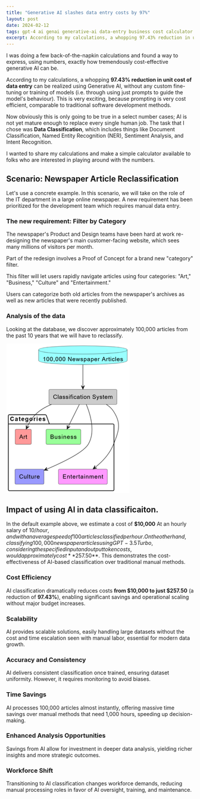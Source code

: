 ```yaml
---
title: "Generative AI slashes data entry costs by 97%"
layout: post
date: 2024-02-12
tags: gpt-4 ai genai generative-ai data-entry business cost calculator
excerpt: According to my calculations, a whopping 97.43% reduction in unit cost of data entry can be realized using Generative AI, without any custom fine-tuning or training of models (i.e. through using just prompts to guide the model’s behaviour). This is very exciting, because prompting is very cost efficient, comparable to traditional software development methods.
---
```


I was doing a few back-of-the-napkin calculations and found a way to express, using numbers, exactly how tremendously cost-effective generative AI can be. 

According to my calculations, a whopping **97.43% reduction in unit cost of data entry** can be realized using Generative AI, without any custom fine-tuning or training of models (i.e. through using just prompts to guide the model's behaviour). This is very exciting, because prompting is very cost efficient, comparable to traditional software development methods.

Now obviously this is only going to be true in a select number cases; AI is not yet mature enough to replace every single human job. The task that I chose was **Data Classification**, which includes things like Document Classification, Named Entity Recognition (NER), Sentiment Analysis, and Intent Recognition.

I wanted to share my calculations and make a simple calculator available to folks who are interested in playing around with the numbers.

## Scenario: Newspaper Article Reclassification

Let's use a concrete example. In this scenario, we will take on the role of the IT department in a large online newspaper. A new requirement has been prioritized for the development team which requires manual data entry.

### The new requirement: Filter by Category

The newspaper's Product and Design teams have been hard at work re-designing the newspaper's main customer-facing website, which sees many millions of visitors per month. 

Part of the redesign involves a Proof of Concept for a brand new "category" filter. 

This filter will let users rapidly navigate articles using four categories: "Art," "Business," "Culture" and "Entertainment." 

Users can categorize both old articles from the newspaper's archives as well as new articles that were recently published.

### Analysis of the data

Looking at the database, we discover approximately 100,000 articles from the past 10 years that we will have to reclassify.

![UML diagram showing 100,000 newspaper articles being classified by a classification system into the categories "Art", "Business", "Culture" and "Entertainment".](/assets/2024-02-12-ai-cost-reduction-for-data-entry-puml.png)

<div id="calculator-root"></div>

<script>
    const calculatorDom = `
<h1>Unit Cost Savings Calculator</h1>
<p>You can use this calculator to see how much money you could save on data entry by using AI. The calculations are based on the case study below.</p>
<br/>
<table>
    <tr>
        <td>Number of Articles</td>
        <td>
            <input type="range" min="1000" max="1000000" value="100000" onInput="onInputChange()" id="numArticles">
            <span id="numArticlesValue">100000</span>
        </td>
    </tr>
    <tr>
        <td>Manual Entry Speed (articles/hour)</td>
        <td>
            <input type="range" min="50" max="200" value="100" onInput="onInputChange()" id="manSpeed">
            <span id="manSpeedValue">100</span> articles per hour
        </td>
    </tr>
    <tr>
        <td>Manual Entry Salary ($/hour)</td>
        <td>
            <input type="range" min="1" max="30" value="10" onInput="onInputChange()" id="manSalary">
            $<span id="manSalaryValue">10</span> per hour
        </td>
    </tr>
    <tr>
        <td>Manual Entry Cost:</td>
        <td><strong>$<span id="estimatedManualCost">10,000</span></strong></td>
    </tr>
    <tr>
        <td>Cost using AI:</td>
        <td><strong>$<span id="estimatedAiCost">257.50</span></strong> (Using OpenAI GPT-3.5 Turbo)</td>
    </tr>
    <tr>
        <td>Savings Percentage:</td>
        <td><strong><span id="estimatedPctSavings">--</span>%</strong></td>
    </tr>
</table>
<div class="link float-right cursor-pointer" onClick="resetToDefaults()">Reset To Default</div>
`;

    function resetToDefaults() {
        document.getElementById("numArticles").value = 100000;
        document.getElementById("manSpeed").value = 100;
        document.getElementById("manSalary").value = 10;
        onInputChange();
    }

    function calculateManualCost() {
        const numArticles = parseInt(document.getElementById("numArticles").value, 10);
        const manSpeed = parseInt(document.getElementById("manSpeed").value, 10);
        const manSalary = parseInt(document.getElementById("manSalary").value, 10);
        
        const hours = numArticles / manSpeed;
        const cost = hours * manSalary;
        
        return cost;
    }

    function calculateAiCost() {
        const numArticles = parseInt(document.getElementById("numArticles").value, 10);

        const averageInputLength = 5000;
        const totalInputTokens = numArticles * averageInputLength;
        const averageInputCostPer1000Tokens = 0.0005;
        const inputCost = averageInputCostPer1000Tokens * (totalInputTokens / 1000);

        const averageOutputLength = 50;
        const averageOutputCostPer1000Tokens = 0.0015;
        const totalOutputTokens = numArticles * averageOutputLength;
        const outputCost = averageOutputCostPer1000Tokens * (totalOutputTokens / 1000);

        const totalCost = inputCost + outputCost;

        return totalCost;
    }

    function onInputChange() {
        document.getElementById("numArticlesValue").innerText = document.getElementById("numArticles").value;
        document.getElementById("manSpeedValue").innerText = document.getElementById("manSpeed").value;
        document.getElementById("manSalaryValue").innerText = document.getElementById("manSalary").value.toLocaleString("en-US", {minimumFractionDigits: 2, maximumFractionDigits: 2});
        
        const manCost = calculateManualCost();
        const aiCost = calculateAiCost();
        document.getElementById("estimatedManualCost").innerText = manCost.toLocaleString("en-US", {minimumFractionDigits: 2, maximumFractionDigits: 2});
        document.getElementById("estimatedAiCost").innerText = aiCost.toLocaleString("en-US", {minimumFractionDigits: 2, maximumFractionDigits: 2});

        const savingsPct = ((manCost - aiCost) / manCost) * 100;
        document.getElementById("estimatedPctSavings").innerText = savingsPct.toLocaleString("en-US", {minimumFractionDigits: 2, maximumFractionDigits: 2});
    }

    document.addEventListener("DOMContentLoaded", () => {
        document.getElementById("calculator-root").innerHTML = calculatorDom;
        onInputChange(); // Initialize with default values
    });
</script>

## Impact of using AI in data classificaiton.

In the default example above, we estimate a cost of **$10,000** At an hourly salary of $10/hour, and with an average speed of 100 articles classified per hour. On the other hand, classifying 100,000 newspaper articles using GPT-3.5 Turbo, considering the specified input and output token costs, would approximately cost **$257.50**. This demonstrates the cost-effectiveness of AI-based classification over traditional manual methods.

### Cost Efficiency
AI classification dramatically reduces costs **from $10,000 to just $257.50** (a reduction of **97.43%**), enabling significant savings and operational scaling without major budget increases.

### Scalability
AI provides scalable solutions, easily handling large datasets without the cost and time escalation seen with manual labor, essential for modern data growth.

### Accuracy and Consistency
AI delivers consistent classification once trained, ensuring dataset uniformity. However, it requires monitoring to avoid biases.

### Time Savings
AI processes 100,000 articles almost instantly, offering massive time savings over manual methods that need 1,000 hours, speeding up decision-making.

### Enhanced Analysis Opportunities
Savings from AI allow for investment in deeper data analysis, yielding richer insights and more strategic outcomes.

### Workforce Shift
Transitioning to AI classification changes workforce demands, reducing manual processing roles in favor of AI oversight, training, and maintenance.
